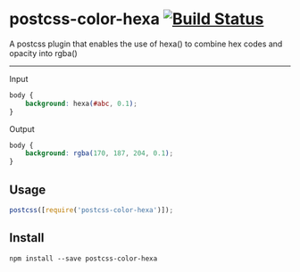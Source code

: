 postcss-color-hexa [![Build Status](https://travis-ci.org/nicksheffield/postcss-color-hexa.svg?branch=master)](https://travis-ci.org/nicksheffield/postcss-color-hexa)
===================
A postcss plugin that enables the use of hexa() to combine hex codes and opacity into rgba()

---

Input
```css
body {
	background: hexa(#abc, 0.1);
}
```

Output
```css
body {
	background: rgba(170, 187, 204, 0.1);
}
```

## Usage

```javascript
postcss([require('postcss-color-hexa')]);
```

## Install

```shell
npm install --save postcss-color-hexa
```